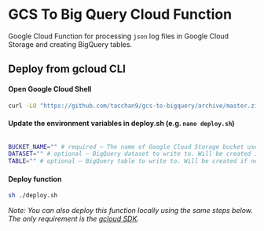 # GCS To Big Query Cloud Function
Google Cloud Function for processing `json` log files in Google Cloud Storage and creating BigQuery tables.

## Deploy from gcloud CLI
#### Open Google Cloud Shell
```bash
curl -LO "https://github.com/tacchan9/gcs-to-bigquery/archive/master.zip" && unzip master.zip && cd gcs-to-bigquery-master
```
#### Update the environment variables in deploy.sh (e.g. `nano deploy.sh`)
```bash

BUCKET_NAME="" # required – The name of Google Cloud Storage bucket used for Cloudflare Logpush logs.
DATASET="" # optional – BigQuery dataset to write to. Will be created if necessary.
TABLE="" # optional – BigQuery table to write to. Will be created if necessary.
```
#### Deploy function
```bash
sh ./deploy.sh
```

  
*Note: You can also deploy this function locally using the same steps below. The only requirement is the [gcloud SDK](https://cloud.google.com/sdk/downloads).*
